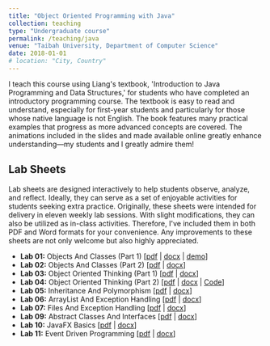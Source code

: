 ```yaml
---
title: "Object Oriented Programming with Java"
collection: teaching
type: "Undergraduate course"
permalink: /teaching/java
venue: "Taibah University, Department of Computer Science"
date: 2018-01-01
# location: "City, Country"
---
```


I teach this course using Liang's textbook, 'Introduction to Java Programming and Data Structures,' for students who have completed an introductory programming course. The textbook is easy to read and understand, especially for first-year students and particularly for those whose native language is not English. The book features many practical examples that progress as more advanced concepts are covered. The animations included in the slides and made available online greatly enhance understanding—my students and I greatly admire them!

## Lab Sheets

Lab sheets are designed interactively to help students observe, analyze, and reflect. Ideally, they can serve as a set of enjoyable activities for students seeking extra practice. Originally, these sheets were intended for delivery in eleven weekly lab sessions. With slight modifications, they can also be utilized as in-class activities. Therefore, I've included them in both PDF and Word formats for your convenience. Any improvements to these sheets are not only welcome but also highly appreciated.


  <ul>
    <li>
      <strong>Lab 01:</strong> Objects And Classes (Part 1) 
      [<a href="https://marwahalaofi.github.io/files/java-programming/CS112-Lab_1_ObjectsAndClasses.pdf">pdf</a> | 
      <a href="https://marwahalaofi.github.io/files/java-programming/CS112-Lab_1_ObjectsAndClasses.docx">docx</a> |
      <a href="https://marwahalaofi.github.io/files/java-programming/RectangleDemo.java"> demo</a>]
    </li>
    <li>
      <strong>Lab 02:</strong>  Objects And Classes (Part 2) 
      [<a href="https://marwahalaofi.github.io/files/java-programming/CS112-Lab_2_ObjectsAndClasses_part_2.pdf">pdf</a> | 
      <a href="https://marwahalaofi.github.io/files/java-programming/CS112-Lab_2_ObjectsAndClasses_part_2.docx">docx</a>]
    </li>
    <li>
      <strong>Lab 03:</strong>  Object Oriented Thinking (Part 1)
      [<a href="https://marwahalaofi.github.io/files/java-programming/CS112-Lab_3_ObjectsOrientedThinking.pdf">pdf</a> | 
      <a href="https://marwahalaofi.github.io/files/java-programming/CS112-Lab_3_ObjectsOrientedThinking.docx">docx</a>]
    </li>
    <li>
      <strong>Lab 04:</strong>  Object Oriented Thinking (Part 2) 
      [<a href="https://marwahalaofi.github.io/files/java-programming/CS112-Lab_4_ObjectsOrientedThinking_part_2.pdf">pdf</a> | 
      <a href="https://marwahalaofi.github.io/files/java-programming/CS112-Lab_4_ObjectsOrientedThinking_part_2.docx">docx</a> |
      <a href="https://marwahalaofi.github.io/files/java-programming/lab_3_1.zip"> Code</a>]
    </li>
    <li>
      <strong>Lab 05:</strong>  Inheritance And Polymorphism 
      [<a href="https://marwahalaofi.github.io/files/java-programming/CS112-Lab_5_InheritanceAndPolymorphisim.pdf">pdf</a> | 
      <a href="https://marwahalaofi.github.io/files/java-programming/CS112-Lab_5_InheritanceAndPolymorphisim.docx">docx</a>]
    </li>
    <li>
      <strong>Lab 06:</strong>  ArrayList And Exception Handling 
      [<a href="https://marwahalaofi.github.io/files/java-programming/CS112-Lab_6_ArrayListAndExceptionHandling.pdf">pdf</a> | 
      <a href="https://marwahalaofi.github.io/files/java-programming/CS112-Lab_6_ArrayListAndExceptionHandling.docx">docx</a>]
    </li>
    <li>
      <strong>Lab 07:</strong>  Files And Exception Handling 
      [<a href="https://marwahalaofi.github.io/files/java-programming/CS112-Lab_8_FilesAndExceptionHandling.pdf">pdf</a> | 
      <a href="https://marwahalaofi.github.io/files/java-programming/CS112-Lab_8_FilesAndExceptionHandling.docx">docx</a>]
    </li>
    <li>
      <strong>Lab 09:</strong>  Abstract Classes And Interfaces 
      [<a href="https://marwahalaofi.github.io/files/java-programming/CS112-Lab_9_AbstractClassesAndInterfacess.pdf">pdf</a> | 
      <a href="https://marwahalaofi.github.io/files/java-programming/CS112-Lab_9_AbstractClassesAndInterfacess.docx">docx</a>]
    </li>
    <li>
      <strong>Lab 10:</strong>  JavaFX Basics 
      [<a href="https://marwahalaofi.github.io/files/java-programming/CS112-Lab_10_JavaFX_Basics.pdf">pdf</a> | 
      <a href="https://marwahalaofi.github.io/files/java-programming/CS112-Lab_10_JavaFX_Basics.docx">docx</a>]
    </li>
    <li>
      <strong>Lab 11:</strong>  Event Driven Programming 
      [<a href="https://marwahalaofi.github.io/files/java-programming/CS112-Lab_11_EventDrivenProgramming.pdf">pdf</a> | 
      <a href="https://marwahalaofi.github.io/files/java-programming/CS112-Lab_11_EventDrivenProgramming.docx">docx</a>]
    </li>
  </ul>
